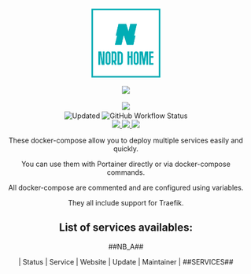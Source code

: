 <p align="center">
  <a href="https://nordhome.info">
    <img src="assets/logo.png" width="140px" alt="NordHome" />
  </a>
</p>

<p align="center">
  <a href="#"><img src="https://readme-typing-svg.herokuapp.com?center=true&color=00ADB5&vCenter=true&lines=Docker+compose+collection;"></a>
</p>

<p align="center">
    <a href="https://github.com/norfair00/nordhome-portainer-templates#list-of-services-availables"><img src="https://img.shields.io/badge/List_of_services-%2341454A.svg?style=for-the-badge&logo=target&logoColor=white"> </a>
    <br />
  <a><img alt="Updated" src="https://img.shields.io/badge/updated-dsdd-%232496ED.svg?style=for-the-badge&logo=social-blade&logoColor=white" ></a> <img alt="GitHub Workflow Status" src="https://img.shields.io/github/actions/workflow/status/norfair00/nordhome-portainer-templates/main.yml?branch=master&label=Files%20generating&logo=files&logoColor=white&style=for-the-badge">
    <br />
    <a href="https://www.docker.com/"><img src="https://img.shields.io/badge/docker-%232496ED.svg?style=for-the-badge&logo=docker&logoColor=white"> </a>
    <a href="https://www.portainer.io/"><img src="https://img.shields.io/badge/portainer-%2313BEF9.svg?style=for-the-badge&logo=portainer&logoColor=white"> </a>
    <a href="https://traefik.io/traefik/"><img src="https://img.shields.io/badge/traefik_proxy-%231F93B1.svg?style=for-the-badge&logo=traefikmesh&logoColor=white"> </a>
    <br />
</p>

<div align="center">
These docker-compose allow you to deploy multiple services easily and quickly.

You can use them with Portainer directly or via docker-compose commands.

All docker-compose are commented and are configured using variables.

They all include support for Traefik.


## List of services availables:
##NB_A##

| Status | Service | Website | Update | Maintainer |
##SERVICES##

</div>
